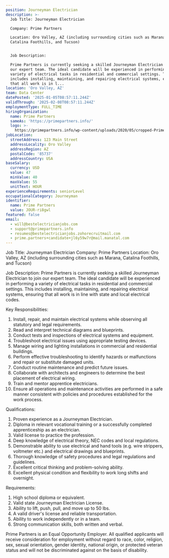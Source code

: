 ```yaml
---
position: Journeyman Electrician
description: >-
  Job Title: Journeyman Electrician

  Company: Prime Partners

  Location: Oro Valley, AZ (including surrounding cities such as Marana,
  Catalina Foothills, and Tucson)


  Job Description:

  Prime Partners is currently seeking a skilled Journeyman Electrician to join
  our expert team. The ideal candidate will be experienced in performing a
  variety of electrical tasks in residential and commercial settings. This
  includes installing, maintaining, and repairing electrical systems, ensuring
  that all work is in l...
location: 'Oro Valley, AZ'
team: Data Center
datePosted: '2025-01-05T08:57:11.244Z'
validThrough: '2025-02-08T08:57:11.244Z'
employmentType: FULL_TIME
hiringOrganization:
  name: Prime Partners
  sameAs: 'https://primepartners.info/'
  logo: >-
    https://primepartners.info/wp-content/uploads/2020/05/cropped-Prime-Partners-Logo-NO-BG-1-1.png
jobLocation:
  streetAddress: 123 Main Street
  addressLocality: Oro Valley
  addressRegion: AZ
  postalCode: '85737'
  addressCountry: USA
baseSalary:
  currency: USD
  value: 47
  minValue: 40
  maxValue: 55
  unitText: HOUR
experienceRequirements: seniorLevel
occupationalCategory: Journeyman
identifier:
  name: Prime Partners
  value: JOUR-ri8gwl
featured: false
email:
  - will@bestelectricianjobs.com
  - support@primepartners.info
  - resumes@bestelectricianjobs.zohorecruitmail.com
  - prime.partners+candidate+jl6y59w7r@mail.manatal.com
---
```




Job Title: Journeyman Electrician
Company: Prime Partners
Location: Oro Valley, AZ (including surrounding cities such as Marana, Catalina Foothills, and Tucson)

Job Description:
Prime Partners is currently seeking a skilled Journeyman Electrician to join our expert team. The ideal candidate will be experienced in performing a variety of electrical tasks in residential and commercial settings. This includes installing, maintaining, and repairing electrical systems, ensuring that all work is in line with state and local electrical codes.

Key Responsibilities:

1. Install, repair, and maintain electrical systems while observing all statutory and legal requirements.
2. Read and interpret technical diagrams and blueprints.
3. Conduct tests and inspections of electrical systems and equipment.
4. Troubleshoot electrical issues using appropriate testing devices.
5. Manage wiring and lighting installations in commercial and residential buildings.
6. Perform effective troubleshooting to identify hazards or malfunctions and repair or substitute damaged units.
7. Conduct routine maintenance and predict future issues.
8. Collaborate with architects and engineers to determine the best placement of electrical wiring.
9. Train and mentor apprentice electricians.
10. Ensure all operations and maintenance activities are performed in a safe manner consistent with policies and procedures established for the work process.

Qualifications:
1. Proven experience as a Journeyman Electrician.
2. Diploma in relevant vocational training or a successfully completed apprenticeship as an electrician.
3. Valid license to practice the profession.
4. Deep knowledge of electrical theory, NEC codes and local regulations.
5. Demonstrable ability to use electrical and hand tools (e.g. wire strippers, voltmeter etc.) and electrical drawings and blueprints.
6. Thorough knowledge of safety procedures and legal regulations and guidelines.
7. Excellent critical thinking and problem-solving ability.
8. Excellent physical condition and flexibility to work long shifts and overnight.

Requirements:
1. High school diploma or equivalent.
2. Valid state Journeyman Electrician License.
3. Ability to lift, push, pull, and move up to 50 lbs.
4. A valid driver's license and reliable transportation.
5. Ability to work independently or in a team.
6. Strong communication skills, both written and verbal.

Prime Partners is an Equal Opportunity Employer. All qualified applicants will receive consideration for employment without regard to race, color, religion, sex, sexual orientation, gender identity, national origin, or protected veteran status and will not be discriminated against on the basis of disability.
